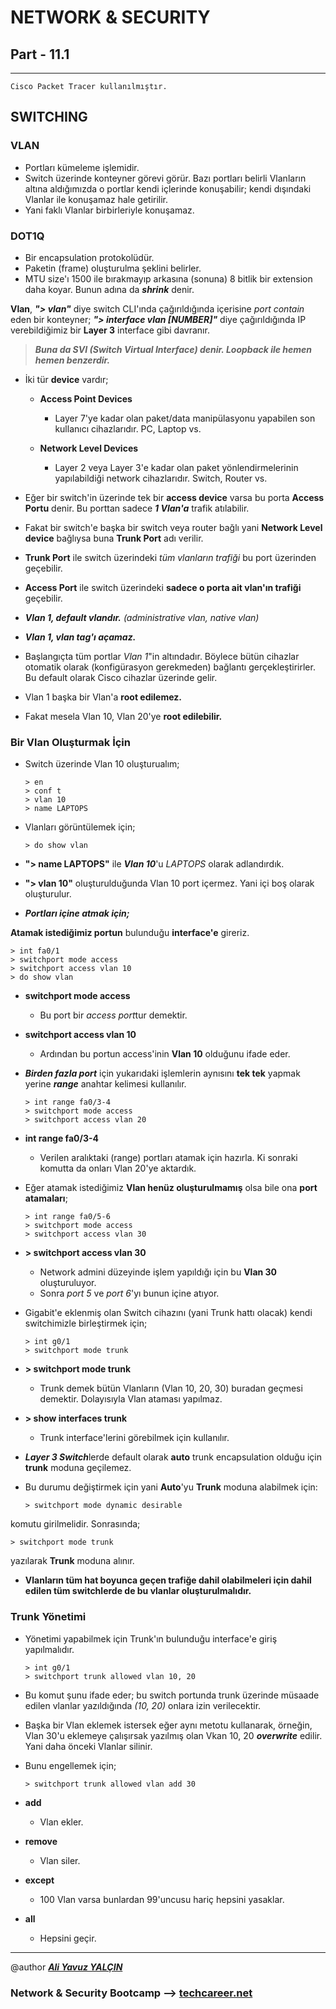 # NETWORK & SECURITY

## Part - 11.1
----

	Cisco Packet Tracer kullanılmıştır.

## SWITCHING

### VLAN

*	Portları kümeleme işlemidir.
*	Switch üzerinde konteyner görevi görür. Bazı portları belirli Vlanların altına aldığımızda o portlar kendi içlerinde konuşabilir; kendi dışındaki Vlanlar ile konuşamaz hale getirilir.
*	Yani faklı Vlanlar birbirleriyle konuşamaz.

### DOT1Q

*	Bir encapsulation protokolüdür.
*	Paketin (frame) oluşturulma şeklini belirler.
*	MTU size'ı 1500 ile bırakmayıp arkasına (sonuna) 8 bitlik bir extension daha koyar. Bunun adına da ***shrink*** denir.



	
**Vlan**, ***"> vlan"*** diye switch CLI'ında çağırıldığında içerisine *port contain* eden bir konteyner; ***"> interface vlan [NUMBER]"*** diye çağırıldığında IP verebildiğimiz bir **Layer 3** interface gibi davranır.

> ***Buna da SVI (Switch Virtual Interface) denir. Loopback ile hemen hemen benzerdir.***

*	İki tür **device** vardır;
	*	**Access Point Devices**
		*	Layer 7'ye kadar olan paket/data manipülasyonu yapabilen son kullanıcı cihazlarıdır. PC, Laptop vs.

	*	**Network Level Devices**
		*	Layer 2 veya Layer 3'e kadar olan paket yönlendirmelerinin yapılabildiği network cihazlarıdır. Switch, Router vs.

*	Eğer bir switch'in üzerinde tek bir **access device** varsa bu porta **Access Portu** denir. Bu porttan sadece ***1 Vlan'a*** trafik atılabilir.
*	Fakat bir switch'e başka bir switch veya router bağlı yani **Network Level device** bağlıysa buna **Trunk Port** adı verilir.
*	**Trunk Port** ile switch üzerindeki *tüm vlanların trafiği* bu port üzerinden geçebilir.
*	**Access Port** ile switch üzerindeki **sadece o porta ait vlan'ın trafiği** geçebilir.
*	***Vlan 1, default vlandır.*** *(administrative vlan, native vlan)*
*	***Vlan 1, vlan tag'ı açamaz.***
*	Başlangıçta tüm portlar *Vlan 1*"in altındadır. Böylece bütün cihazlar otomatik olarak (konfigürasyon gerekmeden) bağlantı gerçekleştirirler. Bu default olarak Cisco cihazlar üzerinde gelir.
*	Vlan 1 başka bir Vlan'a **root edilemez.**
*	Fakat mesela Vlan 10, Vlan 20'ye **root edilebilir.**


### Bir Vlan Oluşturmak İçin

*	Switch üzerinde Vlan 10 oluşturualım;

		> en
		> conf t
		> vlan 10
		> name LAPTOPS
*	Vlanları görüntülemek için;

		> do show vlan

*	**"> name LAPTOPS"** ile ***Vlan 10***'u *LAPTOPS* olarak adlandırdık.
*	**"> vlan 10"** oluşturulduğunda Vlan 10 port içermez. Yani içi boş olarak oluşturulur.
*	***Portları içine atmak için;***

**Atamak istediğimiz portun** bulunduğu **interface'e** gireriz.

	> int fa0/1
	> switchport mode access
	> switchport access vlan 10
	> do show vlan

*	**switchport mode access**
	*	Bu port bir *access port*tur demektir.

*	**switchport access vlan 10**
	*	Ardından bu portun access'inin **Vlan 10** olduğunu ifade eder.

*	***Birden fazla port*** için yukarıdaki işlemlerin aynısını **tek tek** yapmak yerine ***range*** anahtar kelimesi kullanılır.

		> int range fa0/3-4
		> switchport mode access
		> switchport access vlan 20

*	**int range fa0/3-4**
	*	Verilen aralıktaki (range) portları atamak için hazırla. Ki sonraki komutta da onları Vlan 20'ye aktardık.

*	Eğer atamak istediğimiz **Vlan henüz oluşturulmamış** olsa bile ona **port atamaları**;

		> int range fa0/5-6
		> switchport mode access
		> switchport access vlan 30

*	**> switchport access vlan 30**

	*	Network admini düzeyinde işlem yapıldığı için bu **Vlan 30** oluşturuluyor. 
	*	Sonra *port 5* ve *port 6*'yı bunun içine atıyor.

*	Gigabit'e eklenmiş olan Switch cihazını (yani Trunk hattı olacak) kendi switchimizle birleştirmek için;

		> int g0/1
		> switchport mode trunk

*	**> switchport mode trunk**
	*	Trunk demek bütün Vlanların (Vlan 10, 20, 30) buradan geçmesi demektir. Dolayısıyla Vlan ataması yapılmaz.

*	**> show interfaces trunk**
	*	Trunk interface'lerini görebilmek için kullanılır.

*	***Layer 3 Switch***lerde default olarak **auto** trunk encapsulation olduğu için **trunk** moduna geçilemez.
*	Bu durumu değiştirmek için yani **Auto**'yu **Trunk** moduna alabilmek için:

		> switchport mode dynamic desirable

komutu girilmelidir. Sonrasında;

	> switchport mode trunk

yazılarak **Trunk** moduna alınır.

*	**Vlanların tüm hat boyunca geçen trafiğe dahil olabilmeleri için **dahil edilen** tüm switchlerde de bu vlanlar oluşturulmalıdır.**


### Trunk Yönetimi

*	Yönetimi yapabilmek için Trunk'ın bulunduğu interface'e giriş yapılmalıdır.

		> int g0/1
		> switchport trunk allowed vlan 10, 20

*	Bu komut şunu ifade eder; bu switch portunda trunk üzerinde müsaade edilen vlanlar yazıldığında *(10, 20)* onlara izin verilecektir.
*	Başka bir Vlan eklemek istersek eğer aynı metotu kullanarak, örneğin, Vlan 30'u eklemeye çalışırsak yazılmış olan Vkan 10, 20 ***overwrite*** edilir. Yani daha önceki Vlanlar silinir.
*	Bunu engellemek için;

		> switchport trunk allowed vlan add 30

*	**add**
	*	Vlan ekler.
*	**remove**
	*	Vlan siler.
*	**except**
	*	100 Vlan varsa bunlardan 99'uncusu hariç hepsini yasaklar.
*	**all**
	*	Hepsini geçir.

---

@author ***[Ali Yavuz YALÇIN](https://www.linkedin.com/in/ali-yavuz-yalcin/)***

### Network & Security Bootcamp --> [techcareer.net](https://www.techcareer.net/en) 
 